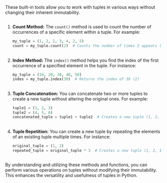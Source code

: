  These built-in tools allow you to work with tuples in various ways without changing their inherent immutability.
##
1. **Count Method:** The `count()` method is used to count the number of occurrences of a specific element within a tuple. For example:

   ```python
   my_tuple = (1, 2, 2, 3, 4, 2, 5)
   count = my_tuple.count(2)  # Counts the number of times 2 appears (3)
   ```
##
2. **Index Method:** The `index()` method helps you find the index of the first occurrence of a specified element in the tuple. For instance:

   ```python
   my_tuple = (10, 20, 30, 40, 50)
   index = my_tuple.index(30)  # Returns the index of 30 (2)
   ```
##
3. **Tuple Concatenation:** You can concatenate two or more tuples to create a new tuple without altering the original ones. For example:

   ```python
   tuple1 = (1, 2, 3)
   tuple2 = (4, 5, 6)
   concatenated_tuple = tuple1 + tuple2  # Creates a new tuple (1, 2, 3, 4, 5, 6)
   ```
##
4. **Tuple Repetition:** You can create a new tuple by repeating the elements of an existing tuple multiple times. For instance:

   ```python
   original_tuple = (1, 2)
   repeated_tuple = original_tuple * 3  # Creates a new tuple (1, 2, 1, 2, 1, 2)
   ```
##
By understanding and utilizing these methods and functions, you can perform various operations on tuples without modifying their immutability. This enhances the versatility and usefulness of tuples in Python.
###
